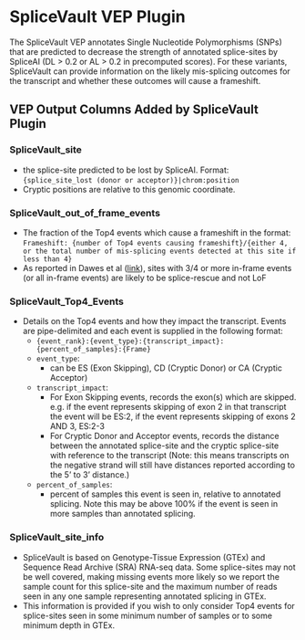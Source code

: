 # SpliceVault VEP Plugin

The SpliceVault VEP annotates Single Nucleotide Polymorphisms (SNPs) that are predicted to decrease the strength of annotated splice-sites by SpliceAI (DL > 0.2 or AL > 0.2 in precomputed scores). For these variants, SpliceVault can provide information on the likely mis-splicing outcomes for the transcript and whether these outcomes will cause a frameshift.

## VEP Output Columns Added by SpliceVault Plugin
### SpliceVault_site
- the splice-site predicted to be lost by SpliceAI. Format: `{splice_site_lost (donor or acceptor)}|chrom:position`
- Cryptic positions are relative to this genomic coordinate.

### SpliceVault_out_of_frame_events
- The fraction of the Top4 events which cause a frameshift in the format:  
  `Frameshift: {number of Top4 events causing frameshift}/{either 4, or the total number of mis-splicing events detected at this site if less than 4}`
- As reported in Dawes et al ([link](https://www.nature.com/articles/s41588-022-01293-8)), sites with 3/4 or more in-frame events (or all in-frame events) are likely to be splice-rescue and not LoF


### SpliceVault_Top4_Events
- Details on the Top4 events and how they impact the transcript. Events are pipe-delimited and each event is supplied in the following format:
    - `{event_rank}:{event_type}:{transcript_impact}:{percent_of_samples}:{Frame}`
    - `event_type`:
        - can be ES (Exon Skipping), CD (Cryptic Donor) or CA (Cryptic Acceptor)
    - `transcript_impact`:
        - For Exon Skipping events, records the exon(s) which are skipped. e.g. if the event represents skipping of exon 2 in that transcript the event will be ES:2, if the event represents skipping of exons 2 AND 3, ES:2-3
        - For Cryptic Donor and Acceptor events, records the distance between the annotated splice-site and the cryptic splice-site with reference to the transcript (Note: this means transcripts on the negative strand will still have distances reported according to the 5’ to 3’ distance.)
    - `percent_of_samples`:
        - percent of samples this event is seen in, relative to annotated splicing. Note this may be above 100% if the event is seen in more samples than annotated splicing.

### SpliceVault_site_info
- SpliceVault is based on Genotype-Tissue Expression (GTEx) and Sequence Read Archive (SRA) RNA-seq data. Some splice-sites may not be well covered, making missing events more likely so we report the sample count for this splice-site and the maximum number of reads seen in any one sample representing annotated splicing in GTEx.
- This information is provided if you wish to only consider Top4 events for splice-sites seen in some minimum number of samples or to some minimum depth in GTEx.
